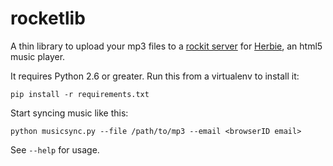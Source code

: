rocketlib
=========

A thin library to upload your mp3 files to a
[rockit server](https://github.com/kumar303/rockit) for
[Herbie](https://github.com/ednapiranha/herbie), an html5 music player.

It requires Python 2.6 or greater.
Run this from a virtualenv to install it:

    pip install -r requirements.txt

Start syncing music like this:

    python musicsync.py --file /path/to/mp3 --email <browserID email>

See ``--help`` for usage.
